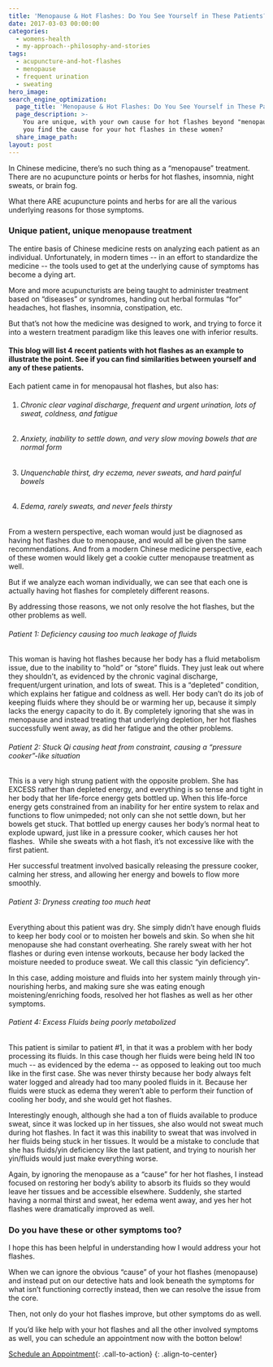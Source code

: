```yaml
---
title: 'Menopause & Hot Flashes: Do You See Yourself in These Patients?'
date: 2017-03-03 00:00:00
categories:
  - womens-health
  - my-approach--philosophy-and-stories
tags:
  - acupuncture-and-hot-flashes
  - menopause
  - frequent urination
  - sweating
hero_image:
search_engine_optimization:
  page_title: 'Menopause & Hot Flashes: Do You See Yourself in These Patients?'
  page_description: >-
    You are unique, with your own cause for hot flashes beyond "menopause". Can
    you find the cause for your hot flashes in these women?
  share_image_path:
layout: post
---
```


In Chinese medicine, there’s no such thing as a “menopause” treatment. There are no acupuncture points or herbs for hot flashes, insomnia, night sweats, or brain fog.

What there ARE acupuncture points and herbs for are all the various underlying reasons for those symptoms.

### Unique patient, unique menopause treatment

The entire basis of Chinese medicine rests on analyzing each patient as an individual. Unfortunately, in modern times -- in an effort to standardize the medicine -- the tools used to get at the underlying cause of symptoms has become a dying art.

More and more acupuncturists are being taught to administer treatment based on “diseases” or syndromes, handing out herbal formulas “for” headaches, hot flashes, insomnia, constipation, etc.

But that’s not how the medicine was designed to work, and trying to force it into a western treatment paradigm like this leaves one with inferior results.

#### This blog will list 4 recent patients with hot flashes as an example to illustrate the point. See if you can find similarities between yourself and any of these patients.

Each patient came in for menopausal hot flashes, but also has:

1. ###### Chronic clear vaginal discharge, frequent and urgent urination, lots of sweat, coldness, and fatigue
2. ###### Anxiety, inability to settle down, and very slow moving bowels that are normal form
3. ###### Unquenchable thirst, dry eczema, never sweats, and hard painful bowels
4. ###### Edema, rarely sweats, and never feels thirsty

From a western perspective, each woman would just be diagnosed as having hot flashes due to menopause, and would all be given the same recommendations. And from a modern Chinese medicine perspective, each of these women would likely get a cookie cutter menopause treatment as well.

But if we analyze each woman individually, we can see that each one is actually having hot flashes for completely different reasons.

By addressing those reasons, we not only resolve the hot flashes, but the other problems as well.

###### Patient 1: Deficiency causing too much leakage of fluids

This woman is having hot flashes because her body has a fluid metabolism issue, due to the inability to “hold” or “store” fluids. They just leak out where they shouldn’t, as evidenced by the chronic vaginal discharge, frequent/urgent urination, and lots of sweat. This is a “depleted” condition, which explains her fatigue and coldness as well. Her body can’t do its job of keeping fluids where they should be or warming her up, because it simply lacks the energy capacity to do it. By completely ignoring that she was in menopause and instead treating that underlying depletion, her hot flashes successfully went away, as did her fatigue and the other problems.

###### Patient 2: Stuck Qi causing heat from constraint, causing a “pressure cooker”-like situation

This is a very high strung patient with the opposite problem. She has EXCESS rather than depleted energy, and everything is so tense and tight in her body that her life-force energy gets bottled up. When this life-force energy gets constrained from an inability for her entire system to relax and functions to flow unimpeded; not only can she not settle down, but her bowels get stuck. That bottled up energy causes her body’s normal heat to explode upward, just like in a pressure cooker, which causes her hot flashes. &nbsp;While she sweats with a hot flash, it’s not excessive like with the first patient.

Her successful treatment involved basically releasing the pressure cooker, calming her stress, and allowing her energy and bowels to flow more smoothly.

###### Patient 3: Dryness creating too much heat

Everything about this patient was dry. She simply didn’t have enough fluids to keep her body cool or to moisten her bowels and skin. So when she hit menopause she had constant overheating. She rarely sweat with her hot flashes or during even intense workouts, because her body lacked the moisture needed to produce sweat. We call this classic “yin deficiency”.

In this case, adding moisture and fluids into her system mainly through yin-nourishing herbs, and making sure she was eating enough moistening/enriching foods, resolved her hot flashes as well as her other symptoms. &nbsp;

###### Patient 4: Excess Fluids being poorly metabolized

This patient is similar to patient #1, in that it was a problem with her body processing its fluids. In this case though her fluids were being held IN too much -- as evidenced by the edema -- as opposed to leaking out too much like in the first case. She was never thirsty because her body always felt water logged and already had too many pooled fluids in it. Because her fluids were stuck as edema they weren’t able to perform their function of cooling her body, and she would get hot flashes.

Interestingly enough, although she had a ton of fluids available to produce sweat, since it was locked up in her tissues, she also would not sweat much during hot flashes. In fact it was this inability to sweat that was involved in her fluids being stuck in her tissues. It would be a mistake to conclude that she has fluids/yin deficiency like the last patient, and trying to nourish her yin/fluids would just make everything worse.

Again, by ignoring the menopause as a “cause” for her hot flashes, I instead focused on restoring her body’s ability to absorb its fluids so they would leave her tissues and be accessible elsewhere. Suddenly, she started having a normal thirst and sweat, her edema went away, and yes her hot flashes were dramatically improved as well.

### Do you have these or other symptoms too?

I hope this has been helpful in understanding how I would address your hot flashes.

When we can ignore the obvious “cause” of your hot flashes (menopause) and instead put on our detective hats and look beneath the symptoms for what isn’t functioning correctly instead, then we can resolve the issue from the core.

Then, not only do your hot flashes improve, but other symptoms do as well.

If you’d like help with your hot flashes and all the other involved symptoms as well, you can schedule an appointment now with the botton below!

[Schedule an Appointment](/services-offered/){: .call-to-action}
{: .align-to-center}